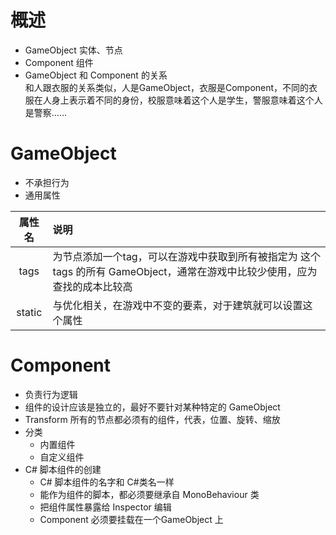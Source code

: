 # 概述
* GameObject 实体、节点
* Component 组件
* GameObject 和 Component 的关系  
  和人跟衣服的关系类似，人是GameObject，衣服是Component，不同的衣服在人身上表示着不同的身份，校服意味着这个人是学生，警服意味着这个人是警察……
# GameObject
* 不承担行为
* 通用属性
 
| 属性名 | 说明 |
|:----:|:---|
| tags   | 为节点添加一个tag，可以在游戏中获取到所有被指定为 这个tags 的所有 GameObject，通常在游戏中比较少使用，应为查找的成本比较高 |
| static | 与优化相关，在游戏中不变的要素，对于建筑就可以设置这个属性 |
# Component
* 负责行为逻辑
* 组件的设计应该是独立的，最好不要针对某种特定的 GameObject
* Transform 所有的节点都必须有的组件，代表，位置、旋转、缩放
* 分类
    * 内置组件
    * 自定义组件
* C# 脚本组件的创建
    * C# 脚本组件的名字和 C#类名一样
    * 能作为组件的脚本，都必须要继承自 MonoBehaviour 类
    * 把组件属性暴露给 Inspector 编辑
    * Component 必须要挂载在一个GameObject 上
